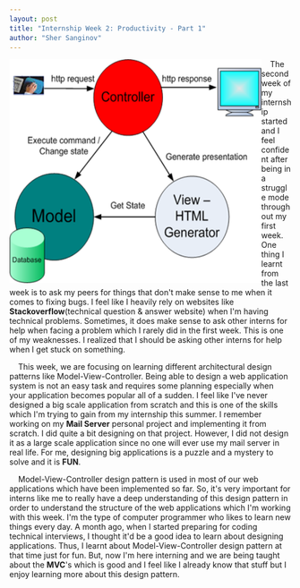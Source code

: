 ```yaml
---
layout: post
title: "Internship Week 2: Productivity - Part 1"
author: "Sher Sanginov"
---
```



<img class="img-responsive" src="/assets/img/intern5.png" alt="Drawing" style="width: 450px; height: 400px; display: block; float:left; ">

&nbsp;&nbsp;&nbsp;&nbsp;The second week of my internship started and I feel confident after being in a struggle mode throughout my first week. One thing I learnt from the last week is to ask my peers for things that don't make sense to me when it comes to fixing bugs. I feel like I heavily rely on websites like **Stackoverflow**(technical question & answer website) when I'm having technical problems. Sometimes, it does make sense to ask other interns for help when facing a problem which I rarely did in the first week. This is one of my weaknesses. I realized that I should be asking other interns for help when I get stuck on something.  

&nbsp;&nbsp;&nbsp;&nbsp;This week, we are focusing on learning different architectural design patterns like Model-View-Controller. Being able to design a web application system is not an easy task and requires some planning especially when your application becomes popular all of a sudden. I feel like I've never designed a big scale application from scratch and this is one of the skills which I'm trying to gain from my internship this summer. I remember working on my **Mail Server** personal project and implementing it from scratch. I did quite a bit designing on that project. However, I did not design it as a large scale application since no one will ever use my mail server in real life. For me, designing big applications is a puzzle and a mystery to solve and it is **FUN**.  

&nbsp;&nbsp;&nbsp;&nbsp;Model-View-Controller design pattern is used in most of our web applications which have been implemented so far. So, it's very important for interns like me to really have a deep understanding of this design pattern in order to understand the structure of the web applications which I'm working with this week. I'm the type of computer programmer who likes to learn new things every day. A month ago, when I started preparing for coding technical interviews, I thought it'd be a good idea to learn about designing applications. Thus, I learnt about Model-View-Controller design pattern at that time just for fun. But, now I'm here interning and we are being taught about the **MVC**'s which is good and I feel like I already know that stuff but I enjoy learning more about this design pattern. 
